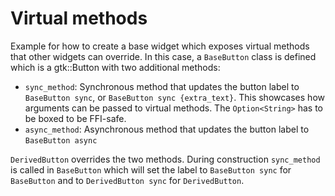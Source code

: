 # Virtual methods

Example for how to create a base widget which exposes virtual methods that other widgets can override.
In this case, a `BaseButton` class is defined which is a gtk::Button with two additional methods:

* `sync_method`: Synchronous method that updates the button label to `BaseButton sync`, or `BaseButton sync {extra_text}`. This showcases how arguments
   can be passed to virtual methods. The `Option<String>` has to be boxed to be FFI-safe.
* `async_method`: Asynchronous method that updates the button label to `BaseButton async`

`DerivedButton` overrides the two methods. During construction `sync_method` is called in
`BaseButton` which will set the label to `BaseButton sync` for `BaseButton` and to
`DerivedButton sync` for `DerivedButton`.
